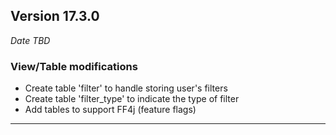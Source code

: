 
## Version 17.3.0
_Date TBD_

### View/Table modifications
* Create table 'filter' to handle storing user's filters
* Create table 'filter_type' to indicate the type of filter
* Add tables to support FF4j (feature flags)

---
